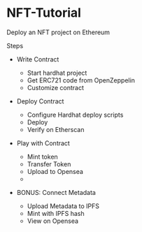 # NFT-Tutorial
Deploy an NFT project on Ethereum

Steps
- Write Contract
  - Start hardhat project
  - Get ERC721 code from OpenZeppelin
  - Customize contract

- Deploy Contract
  - Configure Hardhat deploy scripts
  - Deploy
  - Verify on Etherscan
- Play with Contract
   - Mint token
   - Transfer Token
   - Upload to Opensea
   - 


- BONUS: Connect Metadata
  - Upload Metadata to IPFS
  - Mint with IPFS hash
  - View on Opensea
